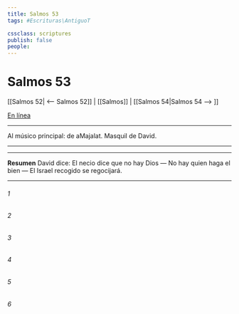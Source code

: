 ```yaml
---
title: Salmos 53
tags: #Escrituras\AntiguoT

cssclass: scriptures
publish: false
people:
---
```


# Salmos 53
[[Salmos 52| <-- Salmos 52]] | [[Salmos]] | [[Salmos 54|Salmos 54 --> ]]

[En línea](https://churchofjesuschrist.org/study/scriptures/ot/ps/53?lang=spa)

---
Al músico principal: de aMajalat. Masquil de David.

---

---
__Resumen__
David dice: El necio dice que no hay Dios — No hay quien haga el bien — El Israel recogido se regocijará.

---
###### 1 


###### 2 


###### 3 


###### 4 


###### 5 


###### 6 


